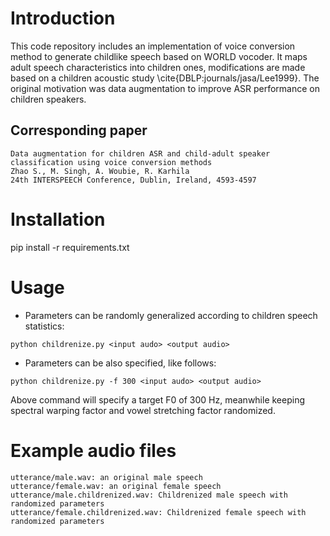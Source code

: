 # Introduction 
This code repository includes an implementation of voice conversion method to generate childlike speech based on WORLD vocoder. It maps adult speech characteristics into children ones, modifications are made based on a children acoustic study \cite{DBLP:journals/jasa/Lee1999}. The original motivation was data augmentation to improve ASR performance on children speakers. 

## Corresponding paper
```
Data augmentation for children ASR and child-adult speaker classification using voice conversion methods
Zhao S., M. Singh, A. Woubie, R. Karhila
24th INTERSPEECH Conference, Dublin, Ireland, 4593-4597
```

# Installation
pip install -r requirements.txt

# Usage
- Parameters can be randomly generalized according to children speech statistics:
```
python childrenize.py <input audo> <output audio>
```

- Parameters can be also specified, like follows:
```
python childrenize.py -f 300 <input audo> <output audio>
```
Above command will specify a target F0 of 300 Hz, meanwhile keeping spectral warping factor and vowel stretching factor randomized.

# Example audio files
```
utterance/male.wav: an original male speech
utterance/female.wav: an original female speech
utterance/male.childrenized.wav: Childrenized male speech with randomized parameters
utterance/female.childrenized.wav: Childrenized female speech with randomized parameters
```



